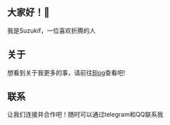 ## 大家好！👋

我是Suzukif，一位喜欢折腾的人

## 关于
想看到关于我更多的事，请前往[Blog](https://blog.suzukif.xyz)查看吧!
## 联系

让我们连接并合作吧！随时可以通过telegram和QQ联系我
